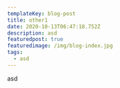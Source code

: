 ```yaml
---
templateKey: blog-post
title: other1
date: 2020-10-13T06:47:18.752Z
description: asd
featuredpost: true
featuredimage: /img/blog-index.jpg
tags:
  - asd
---
```

asd
